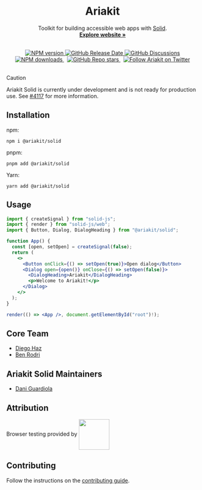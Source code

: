 <h1 align="center">Ariakit</h1>

<p align="center">
  Toolkit for building accessible web apps with <a href="https://www.solidjs.com">Solid</a>.
  <br>
  <a href="https://solid.ariakit.org"><strong>Explore website »</strong></a>
</p>

<br>

<div align="center">
  <a href="https://npmjs.org/package/@ariakit/solid">
    <img alt="NPM version" src="https://img.shields.io/npm/v/@ariakit/solid.svg?logo=npm&color=007acc" />
  </a>
  <a href="https://github.com/ariakit/ariakit/releases">
    <img alt="GitHub Release Date" src="https://img.shields.io/github/release-date/ariakit/ariakit?logo=github&color=007acc">
  </a>
  <a href="https://github.com/ariakit/ariakit/discussions">
    <img alt="GitHub Discussions" src="https://img.shields.io/github/discussions/ariakit/ariakit?logo=github&color=007acc">
  </a>
  <br>
  <a href="https://npmjs.org/package/@ariakit/solid">
    <img alt="NPM downloads" src="https://img.shields.io/npm/dm/@ariakit/solid.svg?logo=npm&style=social">
  </a>
  &nbsp;
  <a href="https://github.com/ariakit/ariakit/stargazers">
    <img alt="GitHub Repo stars" src="https://img.shields.io/github/stars/ariakit/ariakit?style=social">
  </a>
  &nbsp;
  <a href="https://x.com/ariakitjs">
    <img alt="Follow Ariakit on Twitter" src="https://img.shields.io/twitter/follow/ariakitjs.svg">
  </a>
</div>

<br>

> [!CAUTION]
> Ariakit Solid is currently under development and is not ready for production use. See [#4117](https://github.com/ariakit/ariakit/issues/4117) for more information.

## Installation

npm:

```
npm i @ariakit/solid
```

pnpm:

```
pnpm add @ariakit/solid
```

Yarn:

```
yarn add @ariakit/solid
```

## Usage

  <!-- TODO: make sure the example is accurate once these components are implemented -->

```jsx
import { createSignal } from "solid-js";
import { render } from "solid-js/web";
import { Button, Dialog, DialogHeading } from "@ariakit/solid";

function App() {
  const [open, setOpen] = createSignal(false);
  return (
    <>
      <Button onClick={() => setOpen(true)}>Open dialog</Button>
      <Dialog open={open()} onClose={() => setOpen(false)}>
        <DialogHeading>Ariakit</DialogHeading>
        <p>Welcome to Ariakit!</p>
      </Dialog>
    </>
  );
}

render(() => <App />, document.getElementById("root")!);
```

## Core Team

- [Diego Haz](https://x.com/diegohaz)
- [Ben Rodri](https://x.com/benrodrs)

## Ariakit Solid Maintainers

- [Dani Guardiola](https://x.com/daniguardio_la)

## Attribution

Browser testing provided by
<a href="https://www.browserstack.com" target="_blank"><img src="https://user-images.githubusercontent.com/15015324/45184727-368fbf80-b1fe-11e8-8827-08dbc80b0fb1.png" height="80" align="center"></a>

## Contributing

Follow the instructions on the [contributing guide](https://github.com/ariakit/ariakit/blob/main/contributing.md).
